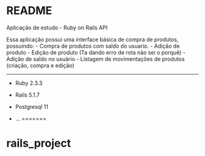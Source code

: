 # README

Aplicação de estudo - Ruby on Rails API

Essa aplicação possui uma interface básica de compra de produtos, possuindo:
	- Compra de produtos com saldo do usuario.
	- Adição de produto
	- Edição de produto (Ta dando erro de rota não sei o porquê)
	- Adição de saldo no usuário
	- Listagem de movimentações de produtos (criação, compra e edição)


---------------------------------------------------------------------------------

* Ruby 2.3.3

* Rails 5.1.7

* Postgresql 11

* ...
=======
# rails_project
